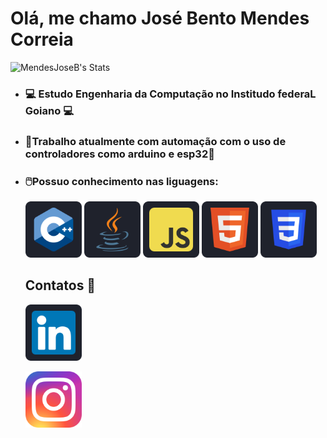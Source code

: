 # Olá, me chamo José Bento Mendes Correia 


![MendesJoseB's Stats](https://github-readme-stats.vercel.app/api?username=MendesJoseB&theme=gotham&show_icons=true&hide_border=true&count_private=true)   
- ### :computer: Estudo Engenharia da Computação no Institudo federaL Goiano :computer:
 
- ### 🔌Trabalho atualmente com automação com o uso de controladores como arduino e esp32🔌
  
- ### 🖱️Possuo conhecimento nas liguagens:


    <img src="https://raw.githubusercontent.com/gui-bus/TechIcons/70f9ca213e35be00f41c0350d77c238c999db688/Dark/C++.svg"  height = "90" />    <img src="https://raw.githubusercontent.com/gui-bus/TechIcons/70f9ca213e35be00f41c0350d77c238c999db688/Dark/Java.svg" height = "90">    <img src= "https://github.com/gui-bus/TechIcons/raw/main/Dark/Javascript.svg" height = "90"> <img src="https://raw.githubusercontent.com/gui-bus/TechIcons/70f9ca213e35be00f41c0350d77c238c999db688/Dark/HTML.svg" height = "90">  <img src= "https://raw.githubusercontent.com/gui-bus/TechIcons/70f9ca213e35be00f41c0350d77c238c999db688/Dark/CSS.svg" height = "90">
   

    ## Contatos 📱

                                                                                                                                                
   <a href="https://github.com/tandpfun/skill-icons/raw/main/icons/LinkedIn.svg" target="_blank"><img src="https://raw.githubusercontent.com/gui-bus/TechIcons/70f9ca213e35be00f41c0350d77c238c999db688/Dark/Linkedin.svg" target="_blank" height = 90></a>

    <a href=https://www.instagram.com/josebento_mendes><img src="https://github.com/tandpfun/skill-icons/blob/main/icons/Instagram.svg" target="_blank" height = 90></a> 
